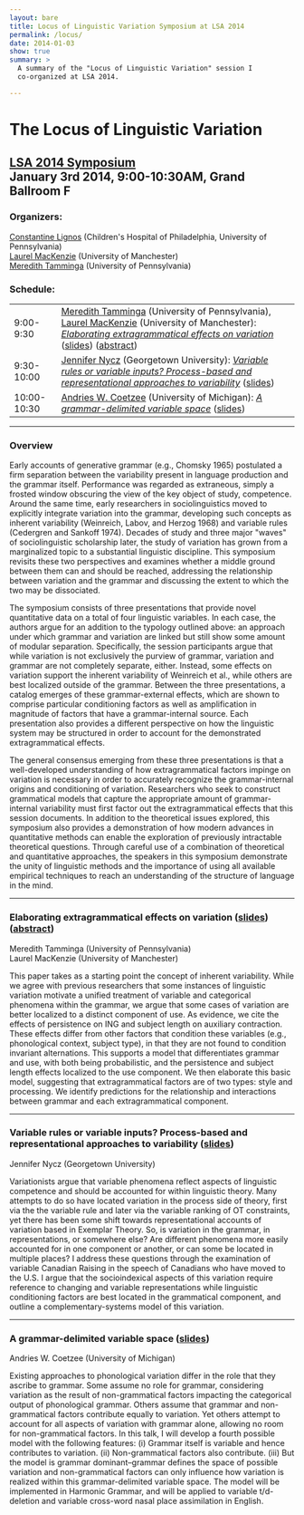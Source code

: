 ```yaml
---
layout: bare
title: Locus of Linguistic Variation Symposium at LSA 2014
permalink: /locus/
date: 2014-01-03
show: true
summary: >
  A summary of the "Locus of Linguistic Variation" session I
  co-organized at LSA 2014.

---
```


<div class="titleblock">
  <div class="">
    <h1>The Locus of Linguistic Variation</h1>
    <h2><a href="http://www.linguisticsociety.org/session/symposium-locus-linguistic-variation">LSA 2014 Symposium</a><br />January 3rd 2014, 9:00-10:30AM, Grand Ballroom F</h2>
  </div>
</div>

<h3>Organizers:</h3>
<p><a href="http://lignos.org">Constantine Lignos</a> (Children&#39;s Hospital of Philadelphia, University of Pennsylvania)<br>
<a href="http://personalpages.manchester.ac.uk/staff/laurel.mackenzie/">Laurel MacKenzie</a> (University of Manchester)<br>
<a href="http://www.meredithtamminga.com/">Meredith Tamminga</a> (University of Pennsylvania)</p>

<h3>Schedule:</h3>
<table class="topalign">
  <tr>
    <td class="nowrap">9:00-9:30</td>
    <td><a href="http://www.meredithtamminga.com/">Meredith Tamminga</a> (University of Pennsylvania), <a href="http://personalpages.manchester.ac.uk/staff/laurel.mackenzie/">Laurel MacKenzie</a> (University of Manchester): <a href="#Tamminga-MacKenzie"><em>Elaborating
      extragrammatical effects on variation</em></a> (<a href="/talks/locus/Tamminga-MacKenzie_Elaborating-Extragrammatical-Effects_LSA2014_slides.pdf">slides</a>) (<a href="/talks/locus/Tamminga-MacKenzie_Elaborating-Extragrammatical-Effects_LSA2014_abs.pdf">abstract</a>)</td>
  </tr>
  <tr>
    <td class="nowrap">9:30-10:00</td>
    <td><a href="http://www.jennifernycz.com/">Jennifer Nycz</a> (Georgetown University): <a href="#Nycz"><em>Variable rules or
    variable inputs? Process-based and representational approaches to
    variability</em></a> (<a href="/talks/locus/Nycz_Variable-rules-or-variable-inputs_LSA2014_slides.pdf">slides</a>)</td>
  </tr>
  <tr>
    <td class="nowrap">10:00-10:30</td>
    <td><a href="http://www-personal.umich.edu/~coetzee/">Andries W. Coetzee</a> (University of Michigan): <a href="#Coetzee"><em>A grammar-delimited
variable space</em></a> (<a href="/talks/locus/Coetzee_Grammar-Defined-Variable-Space_LSA2014_slides.pdf">slides</a>)</td>
  </tr>
</table>

---

### Overview

Early accounts of generative grammar (e.g., Chomsky 1965) postulated a
firm separation between the variability present in language production
and the grammar itself. Performance was regarded as extraneous, simply
a frosted window obscuring the view of the key object of study,
competence. Around the same time, early researchers in
sociolinguistics moved to explicitly integrate variation into the
grammar, developing such concepts as inherent variability (Weinreich,
Labov, and Herzog 1968) and variable rules (Cedergren and Sankoff
1974). Decades of study and three major "waves" of sociolinguistic
scholarship later, the study of variation has grown from a
marginalized topic to a substantial linguistic discipline. This
symposium revisits these two perspectives and examines whether a
middle ground between them can and should be reached, addressing the
relationship between variation and the grammar and discussing the
extent to which the two may be dissociated.

The symposium consists of three presentations that provide novel
quantitative data on a total of four linguistic variables. In each
case, the authors argue for an addition to the typology outlined
above: an approach under which grammar and variation are linked but
still show some amount of modular separation. Specifically, the
session participants argue that while variation is not exclusively the
purview of grammar, variation and grammar are not completely separate,
either. Instead, some effects on variation support the inherent
variability of Weinreich et al., while others are best localized
outside of the grammar. Between the three presentations, a catalog
emerges of these grammar-external effects, which are shown to comprise
particular conditioning factors as well as amplification in magnitude
of factors that have a grammar-internal source. Each presentation also
provides a different perspective on how the linguistic system may be
structured in order to account for the demonstrated extragrammatical
effects.

The general consensus emerging from these three presentations is that
a well-developed understanding of how extragrammatical factors impinge
on variation is necessary in order to accurately recognize the
grammar-internal origins and conditioning of variation. Researchers
who seek to construct grammatical models that capture the appropriate
amount of grammar-internal variability must first factor out the
extragrammatical effects that this session documents. In addition to
the theoretical issues explored, this symposium also provides a
demonstration of how modern advances in quantitative methods can
enable the exploration of previously intractable theoretical
questions. Through careful use of a combination of theoretical and
quantitative approaches, the speakers in this symposium demonstrate
the unity of linguistic methods and the importance of using all
available empirical techniques to reach an understanding of the
structure of language in the mind.

---

### <a name="Tamminga-MacKenzie">Elaborating extragrammatical effects on variation</a> (<a href="/talks/locus/Tamminga-MacKenzie_Elaborating-Extragrammatical-Effects_LSA2014_slides.pdf">slides</a>) (<a href="/talks/locus/Tamminga-MacKenzie_Elaborating-Extragrammatical-Effects_LSA2014_abs.pdf">abstract</a>)

Meredith Tamminga (University of Pennsylvania)  
Laurel MacKenzie (University of Manchester)


This paper takes as a starting point the concept of inherent
variability. While we agree with previous researchers that some
instances of linguistic variation motivate a unified treatment of
variable and categorical phenomena within the grammar, we argue that
some cases of variation are better localized to a distinct component
of use.  As evidence, we cite the effects of persistence on ING and
subject length on auxiliary contraction. These effects differ from
other factors that condition these variables (e.g., phonological
context, subject type), in that they are not found to condition
invariant alternations. This supports a model that differentiates
grammar and use, with both being probabilistic, and the persistence
and subject length effects localized to the use component.  We then
elaborate this basic model, suggesting that extragrammatical factors
are of two types: style and processing. We identify predictions for
the relationship and interactions between grammar and each
extragrammatical component.

---

### <a name="Nycz">Variable rules or variable inputs? Process-based and representational approaches to variability</a> (<a href="/talks/locus/Nycz_Variable-rules-or-variable-inputs_LSA2014_slides.pdf">slides</a>)

Jennifer Nycz (Georgetown University)


Variationists argue that variable phenomena reflect aspects of
linguistic competence and should be accounted for within linguistic
theory. Many attempts to do so have located variation in the process
side of theory, first via the the variable rule and later via the
variable ranking of OT constraints, yet there has been some shift
towards representational accounts of variation based in Exemplar
Theory. So, is variation in the grammar, in representations, or
somewhere else? Are different phenomena more easily accounted for in
one component or another, or can some be located in multiple places?
I address these questions through the examination of variable Canadian
Raising in the speech of Canadians who have moved to the U.S.  I argue
that the socioindexical aspects of this variation require reference to
changing and variable representations while linguistic conditioning
factors are best located in the grammatical component, and outline a
complementary-systems model of this variation.

---

### <a name="Coetzee">A grammar-delimited variable space</a> (<a href="/talks/locus/Coetzee_Grammar-Defined-Variable-Space_LSA2014_slides.pdf">slides</a>)

Andries W. Coetzee (University of Michigan)

Existing approaches to phonological variation differ in the role that
they ascribe to grammar. Some assume no role for grammar, considering
variation as the result of non-grammatical factors impacting the
categorical output of phonological grammar. Others assume that grammar
and non-grammatical factors contribute equally to variation. Yet
others attempt to account for all aspects of variation with grammar
alone, allowing no room for non-grammatical factors. In this talk, I
will develop a fourth possible model with the following features: (i)
Grammar itself is variable and hence contributes to variation. (ii)
Non-grammatical factors also contribute. (iii) But the model is
grammar dominant–grammar defines the space of possible variation and
non-grammatical factors can only influence how variation is realized
within this grammar-delimited variable space. The model will be
implemented in Harmonic Grammar, and will be applied to variable
t/d-deletion and variable cross-word nasal place assimilation in
English.
